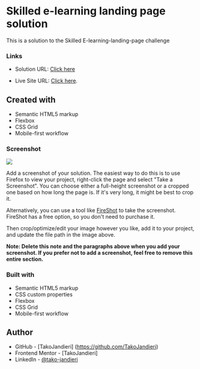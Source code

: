 # Skilled e-learning landing page solution

This is a solution to the Skilled E-learning-landing-page challenge

### Links
- Solution URL: [Click here](https://github.com/TakoJandieri/skilled-e-learning-landing-page.git)

- Live Site URL: [Click here](https://takojandieri.github.io/skilled-e-learning-landing-page/).


## Created with

  - Semantic HTML5 markup
  - Flexbox
  - CSS Grid
  - Mobile-first workflow

### Screenshot

![](./screenshot.jpg)

Add a screenshot of your solution. The easiest way to do this is to use Firefox to view your project, right-click the page and select "Take a Screenshot". You can choose either a full-height screenshot or a cropped one based on how long the page is. If it's very long, it might be best to crop it.

Alternatively, you can use a tool like [FireShot](https://getfireshot.com/) to take the screenshot. FireShot has a free option, so you don't need to purchase it. 

Then crop/optimize/edit your image however you like, add it to your project, and update the file path in the image above.

**Note: Delete this note and the paragraphs above when you add your screenshot. If you prefer not to add a screenshot, feel free to remove this entire section.**

### Built with

- Semantic HTML5 markup
- CSS custom properties
- Flexbox
- CSS Grid
- Mobile-first workflow


## Author

- GitHub - [TakoJandieri] (https://github.com/TakoJandieri)
- Frontend Mentor - [TakoJandieri] 
- LinkedIn - [@tako-jandieri](www.linkedin.com/in/tako-jandieri)


